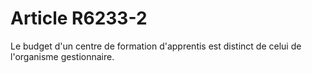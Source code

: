 # Article R6233-2

  
Le budget d'un centre de formation d'apprentis est distinct de celui de l'organisme gestionnaire.